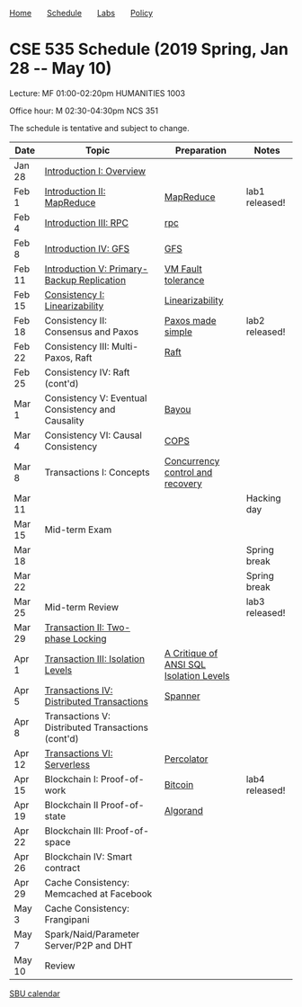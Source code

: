 

[Home](README.md) &nbsp; &nbsp; &nbsp;
[Schedule](schedule.md) &nbsp; &nbsp; &nbsp;
[Labs](labs.md) &nbsp; &nbsp; &nbsp;
[Policy](policy.md)

# CSE 535 Schedule (2019 Spring, Jan 28 -- May 10)

Lecture: MF 01:00-02:20pm HUMANITIES 1003 

Office hour: M 02:30-04:30pm NCS 351

The schedule is tentative and subject to change.

| Date   | Topic &nbsp;                                                      | Preparation                                                            | Notes          |
|--------|-------------------------------------------------------------------|------------------------------------------------------------------------|----------------|
| Jan 28 | [Introduction I: Overview](notes/01-intro.md)                     |                                                                        |                |
| Feb 1  | [Introduction II: MapReduce](notes/02-mapreduce.pdf)              | [MapReduce](readings/mapreduce.pdf)                                    | lab1 released! |
| Feb 4  | [Introduction III: RPC](notes/03-rpc.pdf)                         | [rpc](readings/rpc.pdf)                                                |                |
| Feb 8  | [Introduction IV: GFS](notes/04-gfs.pdf)                          | [GFS](readings/gfs.pdf)                                                |                |
| Feb 11 | [Introduction V: Primary-Backup Replication](notes/05-vmft.pdf)   | [VM Fault tolerance](readings/vm-ft.pdf)                               |                |
| Feb 15 | [Consistency I: Linearizability](notes/06-linear.pdf)             | [Linearizability](readings/linearizability.pdf)                        |                |
| Feb 18 | Consistency II: Consensus and Paxos                               | [Paxos made simple](readings/paxos.pdf)                                | lab2 released! |
| Feb 22 | Consistency III: Multi-Paxos, Raft                                | [Raft](readings/raft.pdf)                                              |                |
| Feb 25 | Consistency IV: Raft (cont'd)                                     |                                                                        |                |
| Mar 1  | Consistency V: Eventual Consistency and Causality                 | [Bayou](readings/bayou.pdf)                                            |                |
| Mar 4  | Consistency VI: Causal Consistency                                | [COPS](readings/cops.pdf)                                              |                |
| Mar 8  | Transactions I: Concepts                                          | [Concurrency control and recovery](readings/franklin97concurrency.pdf) |                |
| Mar 11 |                                                                   |                                                                        | Hacking day    |
| Mar 15 | Mid-term Exam                                                     |                                                                        |                |
| Mar 18 |                                                                   |                                                                        | Spring break   |
| Mar 22 |                                                                   |                                                                        | Spring break   |
| Mar 25 | Mid-term Review                                                   |                                                                        | lab3 released! |
| Mar 29 | [Transaction II: Two-phase Locking](notes/13-2pl.pdf)             |                                                                        |                |
| Apr 1  | [Transaction III: Isolation Levels](notes/14-isolation.pdf)       | [A Critique of ANSI SQL Isolation Levels](readings/si.pdf)             |                |
| Apr 5  | [Transactions IV: Distributed Transactions](notes/15-spanner.pdf) | [Spanner](readings/spanner.pdf)                                        |                |
| Apr 8  | Transactions V: Distributed Transactions (cont'd)                 |                                                                        |                |
| Apr 12 | [Transactions VI: Serverless](notes/16-percolator.pdf)            | [Percolator](readings/percolator.pdf)                                  |                |
| Apr 15 | Blockchain I: Proof-of-work                                       | [Bitcoin](readings/bitcoin.pdf)                                        | lab4 released! |
| Apr 19 | Blockchain II Proof-of-state                                      | [Algorand](readings/algorand.pdf)                                      |                |
| Apr 22 | Blockchain III: Proof-of-space                                    |                                                                        |                |
| Apr 26 | Blockchain IV: Smart contract                                     |                                                                        |                |
| Apr 29 | Cache Consistency: Memcached at Facebook                          |                                                                        |                |
| May 3  | Cache Consistency: Frangipani                                     |                                                                        |                |
| May 7  | Spark/Naid/Parameter Server/P2P and DHT                           |                                                                        |                |
| May 10 | Review                                                            |                                                                        |                |





[SBU calendar](https://www.stonybrook.edu/commcms/registrar/calendars/_ucalcontent/fall18summer19.php)
